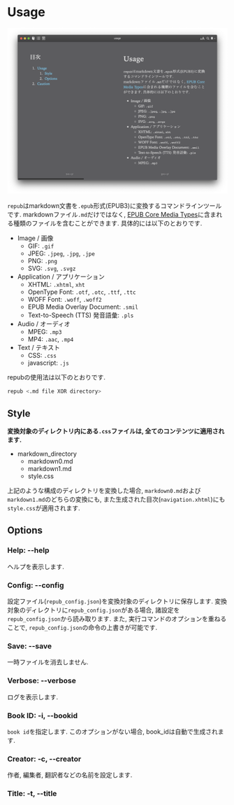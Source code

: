 # Usage
![image](image.png)

`repub`はmarkdown文書を`.epub`形式(EPUB3)に変換するコマンドラインツールです. 
markdownファイル`.md`だけではなく, [EPUB Core Media Types](https://www.w3.org/publishing/epub3/epub-spec.html#sec-core-media-types)に含まれる種類のファイルを含むことができます. 具体的には以下のとおりです. 

- Image / 画像
    - GIF: `.gif`
    - JPEG: `.jpeg`, `.jpg`, `.jpe`
    - PNG: `.png`
    - SVG: `.svg`, `.svgz`
- Application / アプリケーション
    - XHTML: `.xhtml`, `xht`
    - OpenType Font: `.otf`, `.otc`, `.ttf`, `.ttc`
    - WOFF Font: `.woff`, `.woff2`
    - EPUB Media Overlay Document: `.smil`
    - Text-to-Speech (TTS) 発音語彙: `.pls`
- Audio / オーディオ
    - MPEG: `.mp3`
    - MP4: `.aac`, `.mp4`
- Text / テキスト
    - CSS: `.css`
    - javascript: `.js`

repubの使用法は以下のとおりです. 

```bash
repub <.md file XOR directory>
```

## Style
**変換対象のディレクトリ内にある`.css`ファイルは, 全てのコンテンツに適用されます.**

- markdown_directory
    - markdown0.md
    - markdown1.md
    - style.css

上記のような構成のディレクトリを変換した場合, `markdown0.md`および`markdown1.md`のどちらの変換にも, また生成された目次(`navigation.xhtml`)にも`style.css`が適用されます. 

## Options
### Help: --help
ヘルプを表示します. 

### Config: --config
設定ファイル(`repub_config.json`)を変換対象のディレクトリに保存します. 
変換対象のディレクトリに`repub_config.json`がある場合, 諸設定を`repub_config.json`から読み取ります. 
また, 実行コマンドのオプションを重ねることで, `repub_config.json`の命令の上書きが可能です. 

### Save: --save
一時ファイルを消去しません. 

### Verbose: --verbose
ログを表示します. 

### Book ID: -i, --bookid
`book id`を指定します. このオプションがない場合, book_idは自動で生成されます. 

### Creator: -c, --creator <creator>
作者, 編集者, 翻訳者などの名前を設定します. 

### Title: -t, --title <title>
タイトルを設定します. 

### ToC Depth: --toc-depth <toc_depth>
目次に表示するヘッダーのレベルを設定します. このオプションがない場合, 2に指定されます. 
3に指定した場合, `#`,`##`,`###`の3つのヘッダーが目次に表示されます. 

### Mode: --mode
縦書きのためのオプションです. [htb, vrl, vlr]から1つを指定します. このオプションがない場合, `htb`(横書き)に指定されます. 
詳しくは, [tategaki.md](../tategaki_vertical/tategaki.md)を参照してください. 

# Caution
windows, linux では`.epub`ファイルを生成することができないため, zip前の一時ファイルを出力します. 各種コンバーターをご利用ください. 